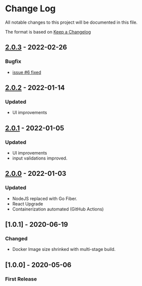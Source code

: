 # Change Log
All notable changes to this project will be documented in this file.
 
The format is based on [Keep a Changelog](http://keepachangelog.com/)

## [2.0.3] - 2022-02-26 

### Bugfix
  
- [issue #6 fixed](https://github.com/Huseyinnurbaki/mocktail/issues/6)
## [2.0.2] - 2022-01-14
  

### Updated
  
- UI improvements

## [2.0.1] - 2022-01-05
  

### Updated
  
- UI improvements
- input validations improved.


## [2.0.0] - 2022-01-03
  

### Updated
  
- NodeJS replaced with Go Fiber.
- React Upgrade
- Containerization automated (GitHub Actions)


## [1.0.1] - 2020-06-19
  
 
### Changed
  
- Docker Image size shrinked with multi-stage build. 
 

 
## [1.0.0] - 2020-05-06
 

### First Release 



[2.0.0]: https://github.com/Huseyinnurbaki/mocktail/releases/tag/2.0.0
[2.0.1]: https://github.com/Huseyinnurbaki/mocktail/releases/tag/2.0.1
[2.0.2]: https://github.com/Huseyinnurbaki/mocktail/releases/tag/2.0.2
[2.0.3]: https://github.com/Huseyinnurbaki/mocktail/releases/tag/2.0.3
